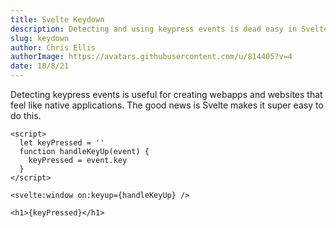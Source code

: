 ```yaml
---
title: Svelte Keydown
description: Detecting and using keypress events is dead easy in Svelte. Make your app feel native with a few lines of code.
slug: keydown
author: Chris Ellis
authorImage: https://avatars.githubusercontent.com/u/814405?v=4
date: 10/8/21
---
```


Detecting keypress events is useful for creating webapps and websites that feel like native applications. The good news is Svelte makes it super easy to do this.

```
<script>
  let keyPressed = ''
  function handleKeyUp(event) {
    keyPressed = event.key
  }
</script>

<svelte:window on:keyup={handleKeyUp} />

<h1>{keyPressed}</h1>
```
